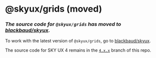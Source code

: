 # @skyux/grids (moved)

### *The source code for `@skyux/grids` has moved to [blackbaud/skyux](https://github.com/blackbaud/skyux).*

To work with the latest version of `@skyux/grids`, go to [blackbaud/skyux](https://github.com/blackbaud/skyux).

The source code for SKY UX 4 remains in the [`4.x.x`](https://github.com/blackbaud/skyux-grids/tree/4.x.x) branch of this repo.
